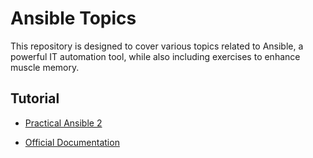 # Ansible Topics

This repository is designed to cover various topics related to Ansible,
a powerful IT automation tool, while also including exercises to enhance muscle memory.

## Tutorial

* [Practical Ansible 2](https://www.amazon.com/Practical-Ansible-infrastructure-configuration-applications/dp/1789807468)

* [Official Documentation](https://docs.ansible.com)

